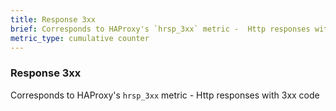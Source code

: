 ```yaml
---
title: Response 3xx
brief: Corresponds to HAProxy's `hrsp_3xx` metric -  Http responses with 3xx code
metric_type: cumulative counter
---
```

### Response 3xx

Corresponds to HAProxy's `hrsp_3xx` metric -  Http responses with 3xx code
